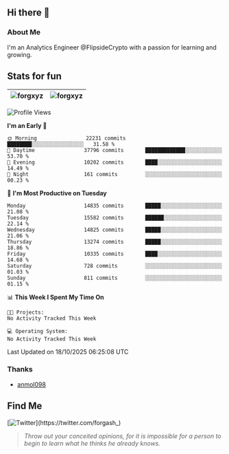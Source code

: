 ## Hi there 👋

### About Me

I'm an Analytics Engineer @FlipsideCrypto with a passion for learning and growing.
  
## Stats for fun

| <img align="center" src="https://github-readme-streak-stats.herokuapp.com/?user=forgxyz&theme=tokyonight" alt="forgxyz" /> | <img align="center" src="https://github-readme-stats.vercel.app/api?username=forgxyz&theme=tokyonight&show_icons=true" alt="forgxyz" /> |
| ------------- |------------- |


<!--START_SECTION:waka-->
![Profile Views](http://img.shields.io/badge/Profile%20Views-0-blue)

**I'm an Early 🐤** 

```text
🌞 Morning                22231 commits       ████████░░░░░░░░░░░░░░░░░   31.58 % 
🌆 Daytime                37796 commits       █████████████░░░░░░░░░░░░   53.70 % 
🌃 Evening                10202 commits       ████░░░░░░░░░░░░░░░░░░░░░   14.49 % 
🌙 Night                  161 commits         ░░░░░░░░░░░░░░░░░░░░░░░░░   00.23 % 
```
📅 **I'm Most Productive on Tuesday** 

```text
Monday                   14835 commits       █████░░░░░░░░░░░░░░░░░░░░   21.08 % 
Tuesday                  15582 commits       ██████░░░░░░░░░░░░░░░░░░░   22.14 % 
Wednesday                14825 commits       █████░░░░░░░░░░░░░░░░░░░░   21.06 % 
Thursday                 13274 commits       █████░░░░░░░░░░░░░░░░░░░░   18.86 % 
Friday                   10335 commits       ████░░░░░░░░░░░░░░░░░░░░░   14.68 % 
Saturday                 728 commits         ░░░░░░░░░░░░░░░░░░░░░░░░░   01.03 % 
Sunday                   811 commits         ░░░░░░░░░░░░░░░░░░░░░░░░░   01.15 % 
```


📊 **This Week I Spent My Time On** 

```text
🐱‍💻 Projects: 
No Activity Tracked This Week

💻 Operating System: 
No Activity Tracked This Week
```


 Last Updated on 18/10/2025 06:25:08 UTC
<!--END_SECTION:waka-->

### Thanks
 - [anmol098](https://github.com/anmol098/waka-readme-stats/)
  
## Find Me
[![Twitter](https://img.shields.io/twitter/url/https/twitter.com/forgash_.svg?style=social&label=Follow%20%40forgash_)](https://twitter.com/forgash_)


> *Throw out your conceited opinions, for it is impossible for a person to begin to learn what he thinks he already knows.* 
